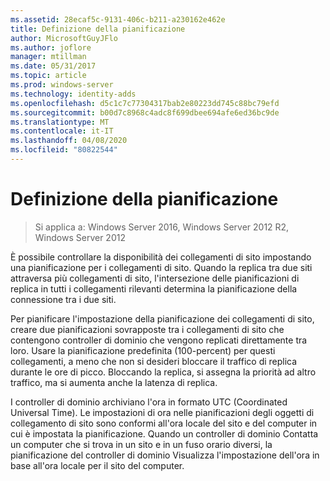 ```yaml
---
ms.assetid: 28ecaf5c-9131-406c-b211-a230162e462e
title: Definizione della pianificazione
author: MicrosoftGuyJFlo
ms.author: joflore
manager: mtillman
ms.date: 05/31/2017
ms.topic: article
ms.prod: windows-server
ms.technology: identity-adds
ms.openlocfilehash: d5c1c7c77304317bab2e80223dd745c88bc79efd
ms.sourcegitcommit: b00d7c8968c4adc8f699dbee694afe6ed36bc9de
ms.translationtype: MT
ms.contentlocale: it-IT
ms.lasthandoff: 04/08/2020
ms.locfileid: "80822544"
---
```

# <a name="determining-the-schedule"></a>Definizione della pianificazione

>Si applica a: Windows Server 2016, Windows Server 2012 R2, Windows Server 2012

È possibile controllare la disponibilità dei collegamenti di sito impostando una pianificazione per i collegamenti di sito. Quando la replica tra due siti attraversa più collegamenti di sito, l'intersezione delle pianificazioni di replica in tutti i collegamenti rilevanti determina la pianificazione della connessione tra i due siti.  
  
Per pianificare l'impostazione della pianificazione dei collegamenti di sito, creare due pianificazioni sovrapposte tra i collegamenti di sito che contengono controller di dominio che vengono replicati direttamente tra loro. Usare la pianificazione predefinita (100-percent) per questi collegamenti, a meno che non si desideri bloccare il traffico di replica durante le ore di picco. Bloccando la replica, si assegna la priorità ad altro traffico, ma si aumenta anche la latenza di replica.  
  
I controller di dominio archiviano l'ora in formato UTC (Coordinated Universal Time). Le impostazioni di ora nelle pianificazioni degli oggetti di collegamento di sito sono conformi all'ora locale del sito e del computer in cui è impostata la pianificazione. Quando un controller di dominio Contatta un computer che si trova in un sito e in un fuso orario diversi, la pianificazione del controller di dominio Visualizza l'impostazione dell'ora in base all'ora locale per il sito del computer.  
  



